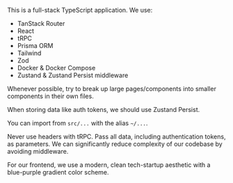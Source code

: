 This is a full-stack TypeScript application. We use:

- TanStack Router
- React
- tRPC
- Prisma ORM
- Tailwind
- Zod
- Docker & Docker Compose
- Zustand & Zustand Persist middleware

Whenever possible, try to break up large pages/components into smaller components in their own files.

When storing data like auth tokens, we should use Zustand Persist.

You can import from `src/...` with the alias `~/...`.

Never use headers with tRPC. Pass all data, including authentication tokens, as parameters. We can significantly reduce complexity of our codebase by avoiding middleware.

For our frontend, we use a modern, clean tech-startup aesthetic with a blue-purple gradient color scheme.
